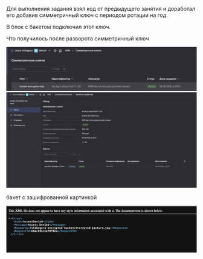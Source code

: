 Для выполнения задания взял код от предыдущего занятия и доработал его добавив симметричный ключ с периодом ротации на год.

В блок с бакетом подключил этот ключ.

Что получилось после разворота
симметричный ключ

![alt text](image.png)
![alt text](image-1.png)

бакет с зашифрованной картинкой

![alt text](image-2.png)
